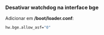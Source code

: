 ### Desativar watchdog na interface bge ###

Adicionar em **/boot/loader.conf**:

```bash
hw.bge.allow_asf="0"
```
